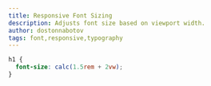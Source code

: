 ```yaml
---
title: Responsive Font Sizing
description: Adjusts font size based on viewport width.
author: dostonnabotov
tags: font,responsive,typography
---
```


```css
h1 {
  font-size: calc(1.5rem + 2vw);
}
```
